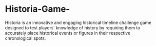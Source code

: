 # Historia-Game-
Historia is an innovative and engaging historical timeline challenge game designed to test players' knowledge of history by requiring them to accurately place historical events or figures in their respective chronological spots.
